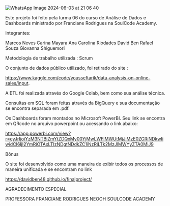 
![WhatsApp Image 2024-06-03 at 21 06 40](https://github.com/Nevesm5/Projeto-Final-SoulCode/assets/105400999/0cf64dcc-ca59-45d2-a89f-f80499f12e5c)

Este projeto foi feito pela turma 06 do curso de Análise de Dados e Dashboards ministrado por Franciane Rodrigues na SoulCode Academy.

Integrantes:

Marcos Neves
Carina Mayara
Ana Carolina Riodades
David Ben
Rafael Souza
Giovanna Shiguemori

Metodologia de trabalho utilizada : Scrum

O conjunto de dados público utilizado, foi retirado do site :

https://www.kaggle.com/code/yousseftarik/data-analysis-on-online-sales/input.

A ETL foi realizada através do Google Colab, bem como sua análise técnica.

Consultas em SQL foram feitas através da BigQuery e sua documentação se encontra separada em .pdf.

Os Dashboards foram montados no Microsoft PowerBI. Seu link se encontra em QRcode no arquivo powerpoint ou acessando o link abaixo:

https://app.powerbi.com/view?r=eyJrIjoiYzM3NTBiZmYtZDQxMy00YjMwLWFlMWUtMjJiMzE0ZGRiNDkwIiwidCI6IjI2YmRiOTAxLTIzNDgtNDdkZC1iNzRiLTk2MzJlMWYyZTA0MiJ9



Bônus 

O site foi desenvolvido como uma maneira de exibir todos os processos de maneira unificada e se encontram no link

https://davidben48.github.io/finalproject/ 




AGRADECIMENTO ESPECIAL

PROFESSORA FRANCIANE RODRIGUES
NEOOH
SOULCODE ACADEMY

